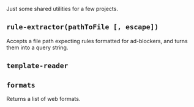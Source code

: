Just some shared utilities for a few projects.


## `rule-extractor(pathToFile [, escape])`
Accepts a file path expecting rules formatted for ad-blockers, and turns them into a query string.

## `template-reader`


## `formats`
Returns a list of web formats.
